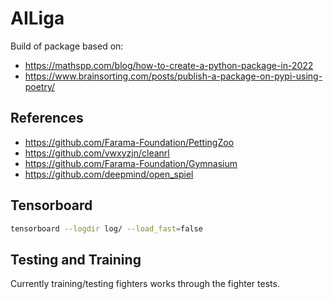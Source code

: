 # AILiga

Build of package based on:

* https://mathspp.com/blog/how-to-create-a-python-package-in-2022
* https://www.brainsorting.com/posts/publish-a-package-on-pypi-using-poetry/

## References

* https://github.com/Farama-Foundation/PettingZoo
* https://github.com/vwxyzjn/cleanrl
* https://github.com/Farama-Foundation/Gymnasium
* https://github.com/deepmind/open_spiel


## Tensorboard

```sh
tensorboard --logdir log/ --load_fast=false
```

## Testing and Training

Currently training/testing fighters works through the fighter tests.
